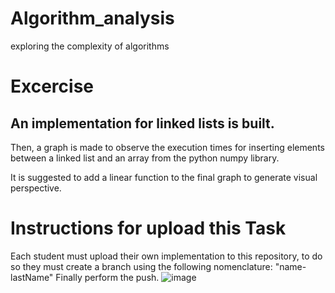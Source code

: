 # Algorithm_analysis
exploring the complexity of algorithms


# Excercise

## An implementation for linked lists is built.

Then, a graph is made to observe the execution times for inserting elements between a linked list and an array from the python numpy library.

It is suggested to add a linear function to the final graph to generate visual perspective.


# Instructions for upload this Task

Each student must upload their own implementation to this repository, to do so they must create a branch using the following nomenclature:
"name-lastName"
Finally perform the push.
![image](https://github.com/Playmaker3334/algorithm_analysis/assets/133881086/d7ed2b77-70b4-4dfe-82b7-dd00f44fdacf)

